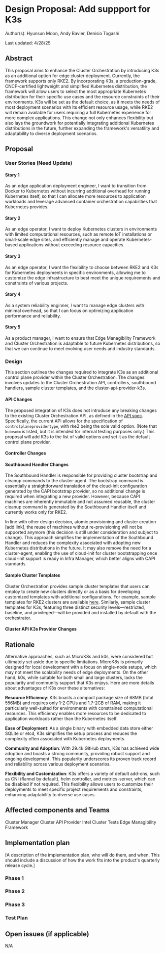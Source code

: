 # Design Proposal: Add suppport for K3s

Author(s): Hyunsun Moon, Andy Bavier, Denisio Togashi

Last updated: 4/28/25

## Abstract

This proposal aims to enhance the Cluster Orchestration by introducing K3s as an additional option for edge cluster deployment. Currently, the framework supports only RKE2. By incorporating K3s, a production-grade, CNCF-certified lightweight and simplified Kubernetes distribution, the framework will allow users to select the most appropriate Kubernetes distribution for their specific use cases and the resource constraints of their environments. K3s will be set as the default choice, as it meets the needs of most deployment scenarios with its efficient resource usage, while RKE2 will remain available for users requiring a full Kubernetes experience for more complex applications. This change not only enhances flexibility but also lays the groundwork for potentially integrating additional Kubernetes distributions in the future, further expanding the framework's versatility and adaptability to diverse deployment scenarios.

## Proposal

### User Stories (Need Update)

#### Story 1

As an edge application deployment engineer, I want to transition from Docker to Kubernetes without incurring additional overhead for running Kubernetes itself, so that I can allocate more resources to application workloads and leverage advanced container orchestration capabilities that Kubernetes provides.

#### Story 2

As an edge operator, I want to deploy Kubernetes clusters in environments with limited computational resources, such as remote IoT installations or small-scale edge sites, and efficiently manage and operate Kubernetes-based applications without exceeding resource capacities.

#### Story 3

As an edge operator, I want the flexibility to choose between RKE2 and K3s for Kubernetes deployments in specific environments, allowing me to customize the edge infrastructure to best meet the unique requirements and constraints of various projects.

#### Story 4

As a system reliability enginner, I want to manage edge clusters with minimal overhead, so that I can focus on optimizing application performance and reliability.

#### Story 5

As a product manager, I want to ensure that Edge Managibility Framework and Cluster Orchestration is adaptable to future Kubernetes distributions, so that we can continue to meet evolving user needs and industry standards.


### Design

This section outlines the changes required to integrate K3s as an additional control plane provider within the Cluster Orchestration. The changes involves updates to the Cluster Orchestration API, controllers, southbound handlers, sample cluster templates, and the cluster-api-provider-k3s.

#### API Changes

The proposed integration of K3s does not introduce any breaking changes to the existing Cluster Orchestration API, as defined in the [API spec](https://github.com/open-edge-platform/cluster-manager/blob/release-2.0/api/openapi/openapi.yaml#L904-L909). Specifically, the current API allows for the specification of `controlplaneprovidertype`, with rke2 being the sole valid option. (Note that `kubeadm` is listed, but it is intended for internal testing purposes only.) This proposal will add K3s to the list of valid options and set it as the default control plane provider.

#### Controller Changes

#### Southbound Handler Changes

The Southbound Handler is responsible for providing cluster bootstrap and cleanup commands to the cluster-agent. The bootstrap command is essentially a straightforward translation of the cloud-init configuration generated by the CAPI bootstrap provider, so no additional change is required when integrating a new provider. However, because CAPI machines are inherently immutable and not assumed reusable, the cluster cleanup command is generated by the Southbound Handler itself and currently works only for RKE2.

In line with other design decision, atomic provisioning and cluster creation [add link], the reuse of machines without re-provisioning will not be supported anymore (this decision is still under consideration and subject to change). This approach simplifies the implementation of the Southbound Handler and reduces the complexity associated with adopting new Kubernetes distributions in the future. It may also remove the need for a cluster-agent, enabling the use of cloud-init for cluster bootstrapping once cloud-init support is ready in Infra Manager, which better aligns with CAPI standards.

#### Sample Cluster Templates

Cluster Orchestration provides sample cluster templates that users can employ to create new clusters directly or as a basis for developing customized templates with additional configurations. For example, sample templates for RKE2 clusters are available [here](https://github.com/open-edge-platform/cluster-manager/tree/release-2.0/default-cluster-templates). Similarly, sample cluster templates for K3s, featuring three distinct security levels—restricted, baseline, and privileged—will be provided and installed by default with the orchestrator.

#### Cluster API K3s Provider Changes

## Rationale

Alternative approaches, such as MicroK8s and k0s, were considered but ultimately set aside due to specific limitations. MicroK8s is primarily designed for local development with a focus on single-node setups, which may not meet the scalability needs of edge deployments. On the other hand, k0s, while suitable for both small and large clusters, lacks the popularity and community support that K3s enjoys. Here are more details about advantages of K3s over these alternatives:

**Resource Efficiency**: K3s boasts a compact package size of 68MB (total 556MB) and requires only 1-2 CPUs and 1.7-2GB of RAM, making it particularly well-suited for environments with constrained computational resources. This efficiency enables more resources to be dedicated to application workloads rather than the Kubernetes itself.

**Ease of Deployment**: As a single binary with embedded data store either SQLite or etcd, K3s simplifies the setup process and reduces the complexity often associated with Kubernetes deployments.

**Community and Adoption**: With 29.4k GitHub stars, K3s has achieved wide adoption and boasts a strong community, providing robust support and ongoing development. This popularity underscores its proven track record and reliability across various deployment scenarios.

**Flexibility and Customization**: K3s offers a variety of default add-ons, such as CNI (flannel by default), helm controller, and metrics-server, which can be disabled if not required. This flexibility allows users to customize their deployments to meet specific project requirements and constraints, enhancing adaptability to diverse use cases.


## Affected components and Teams

Cluster Manager
Cluster API Provider Intel
Cluster Tests
Edge Managibility Framework

## Implementation plan

[A description of the implementation plan, who will do them, and when.
This should include a discussion of how the work fits into the product's
quarterly release cycle.]

### Phase 1

### Phase 2 

### Phase 3

### Test Plan

## Open issues (if applicable)

N/A